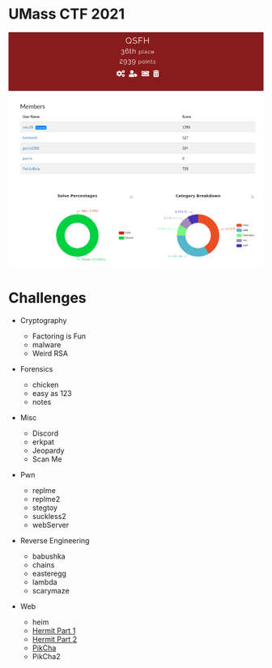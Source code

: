 # UMass CTF 2021
![rank](ranking.png)

# Challenges

- Cryptography
  - Factoring is Fun
  - malware
  - Weird RSA

- Forensics
  - chicken
  - easy as 123
  - notes

- Misc
  - Discord
  - erkpat
  - Jeopardy
  - Scan Me

- Pwn
  - replme
  - replme2
  - stegtoy
  - suckless2
  - webServer

- Reverse Engineering
  - babushka
  - chains
  - easteregg
  - lambda
  - scarymaze

- Web
  - heim
  - [Hermit Part 1](Web/HermitPart1)
  - [Hermit Part 2](Web/HermitPart2)
  - [PikCha](Web/PikCha)
  - PikCha2
